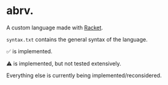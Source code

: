 # abrv.

A custom language made with [Racket](https://racket-lang.org/).

`syntax.txt` contains the general syntax of the language.

✅ is implemented.

⚠️ is implemented, but not tested extensively.

Everything else is currently being implemented/reconsidered.
